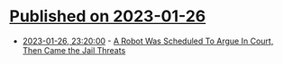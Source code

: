 # [Published on 2023-01-26](index.md)

* [2023-01-26, 23:20:00](https://yro.slashdot.org/story/23/01/26/2153237/a-robot-was-scheduled-to-argue-in-court-then-came-the-jail-threats?utm_source=rss1.0mainlinkanon&utm_medium=feed) - [A Robot Was Scheduled To Argue In Court, Then Came the Jail Threats](https://yro.slashdot.org/story/23/01/26/2153237/a-robot-was-scheduled-to-argue-in-court-then-came-the-jail-threats?utm_source=rss1.0mainlinkanon&utm_medium=feed)
